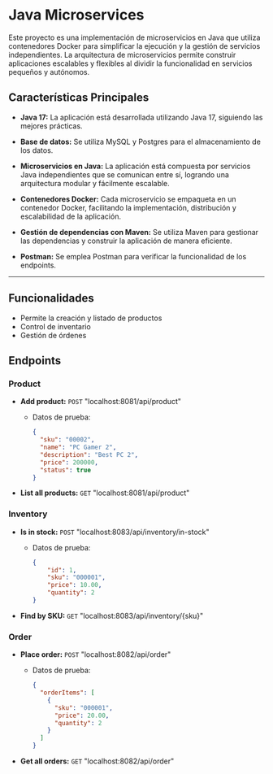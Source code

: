 # Java Microservices

Este proyecto es una implementación de microservicios en Java que utiliza contenedores Docker para simplificar la ejecución y la gestión de servicios independientes. La arquitectura de microservicios permite construir aplicaciones escalables y flexibles al dividir la funcionalidad en servicios pequeños y autónomos.

## Características Principales

- **Java 17:** La aplicación está desarrollada utilizando Java 17, siguiendo las mejores prácticas.

- **Base de datos:** Se utiliza MySQL y Postgres para el almacenamiento de los datos.

- **Microservicios en Java:** La aplicación está compuesta por servicios Java independientes que se comunican entre sí, logrando una arquitectura modular y fácilmente escalable.

- **Contenedores Docker:** Cada microservicio se empaqueta en un contenedor Docker, facilitando la implementación, distribución y escalabilidad de la aplicación.

- **Gestión de dependencias con Maven:** Se utiliza Maven para gestionar las dependencias y construir la aplicación de manera eficiente.

- **Postman:** Se emplea Postman para verificar la funcionalidad de los endpoints.

---

## Funcionalidades

- Permite la creación y listado de productos
- Control de inventario
- Gestión de órdenes

## Endpoints

### Product
- **Add product:** `POST` "localhost:8081/api/product"
  - Datos de prueba:
    ```json
    {
      "sku": "00002",
      "name": "PC Gamer 2",
      "description": "Best PC 2",
      "price": 200000,
      "status": true
    }
    ```

- **List all products:** `GET` "localhost:8081/api/product"

### Inventory
- **Is in stock:** `POST` "localhost:8083/api/inventory/in-stock"
  - Datos de prueba:
    ```json
    {
        "id": 1,
        "sku": "000001",
        "price": 10.00,
        "quantity": 2
    }
    ```

- **Find by SKU:** `GET` "localhost:8083/api/inventory/{sku}"

### Order
- **Place order:** `POST` "localhost:8082/api/order"
  - Datos de prueba:
    ```json
    {
      "orderItems": [
        {
          "sku": "000001",
          "price": 20.00,
          "quantity": 2
        }
      ]
    }
    ```

- **Get all orders:** `GET` "localhost:8082/api/order"
